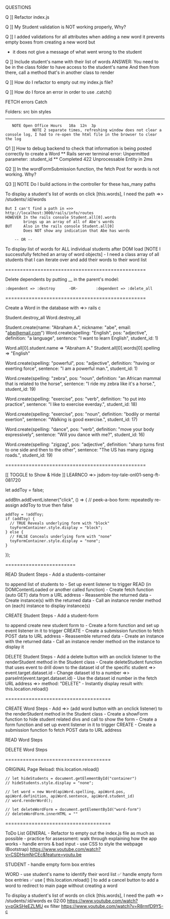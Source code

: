

QUESTIONS

Q ]]
Refactor index.js

Q ]]
My Student validation is NOT working properly, Why?

Q ]]
I added validations for all attributes when adding a new word
    it prevents empty boxes from creating a new word but
   * it does not give a message of what went wrong to the student

Q ]]
Include student's name with their list of words
ANSWER: You need to be in the class folder to have access to the student's name
        And then from there, call a method that's in another class to render

Q ]]
How do I refactor to empty out my index.js file?

Q ]]
How do I force an error in order to use .catch()




FETCH errors Catch


Folders: src    bin     styles


___________________________________________________
       NOTE Open Office Hours   10a  12n  3p
                NOTE 2 separate times, refreshing window does not clear a console log, I had to re-open the html file in the browser to clear the log

Q1 ]]
How to debug backend to check that information is being posted correctly to create a Word
** Rails server terminal error:    Unpermitted parameter: :student_id
** Completed 422 Unprocessable Entity in 2ms

Q2 ]]
In the wordFormSubmission function, the fetch Post for words is not working. Why?

Q3 ]]
NOTE Do I build actions in the controller for these has_many paths

To display a student's list of words on click [this.words], I need the path =>>     /students/:id/words

    But I can't find a path in =>>  http://localhost:3000/rails/info/routes
    HOWEVER In the rails console Student.all[0].words
            brings up an array of all of Abe's words
    BUT     Also in the rails console Student.all[0]
            Does NOT show any indication that Abe has words
            
        -- OR --

To display list of words for ALL individual students after DOM load [NOTE I successfully fetched an array of word objects]
    - I need a class array of all students that I can iterate over and add their words to their word list



================================================

Delete dependents by putting __ in the parent's model:

    :dependent => :destroy      -OR-        :dependent => :delete_all

================================================

Create a Word in the database with =>> rails c

Student.destroy_all
Word.destroy_all

Student.create(name: "Abraham A.", nickname: "abe", email: "abe@email.com")
Word.create(spelling: "English", pos: "adjective", definition: "a language", sentence: "I want to learn English", student_id: 1)

 Word.all[0].student.name           =>  "Abraham A."
 Student.all[0].words[0].spelling   =>  "English"





Word.create(spelling: "powerful", pos: "adjective", definition: "having or exerting force", sentence: "I am a powerful man.", student_id: 1)
 
 Word.create(spelling: "zebra", pos: "noun", definition: "an African mammal that is related to the horse", sentence: "I ride my zebra like it's a horse.", student_id: 19)

 Word.create(spelling: "exercise", pos: "verb", definition: "to put into practice", sentence: "I like to exercise everday.", student_id: 18)

 Word.create(spelling: "exercise", pos: "noun", definition: "bodily or mental exertion", sentence: "Walking is good exercise.", student_id: 17)

Word.create(spelling: "dance", pos: "verb", definition: "move your body expressively", sentence: "Will you dance with me?", student_id: 16)

Word.create(spelling: "zigzag", pos: "adjective", definition: "sharp turns first to one side and then to the other", sentence: "The US has many zigzag roads.", student_id: 19)

================================================

[[ TOGGLE to Show & Hide ]]
LEARNCO =>>     jsdom-toy-tale-onl01-seng-ft-081720

let addToy = false;

addBtn.addEventListener("click", () => {
    // peek-a-boo form: repeatedly re-assign addToy to true then false

    addToy = !addToy;
    if (addToy) {
      // TRUE Reveals underlying form with "block"
      toyFormContainer.style.display = "block";
    } else {
      // FALSE Conceals underlying form with "none"
      toyFormContainer.style.display = "none";
    }

  });






========================




READ Student Steps
    - Add a students-container <div> to append list of students to
    - Set up event listener to trigger READ (in DOMContentLoaded or another called function)
    - Create fetch function (auto GET) data from a URL address
    - Reassemble the returned data
    - Create instance(s) with the returned data
    - Call an instance render method on (each) instance to display instance(s)


CREATE Student Steps
    - Add a student-form <div> to append create new student form to
    - Create a form function and set up event listener in it to trigger CREATE
    - Create a submission function to fetch POST data to URL address
    - Reassemble returned data
    - Create an instance with the returned data
    - Call an instance render method on the instance to display it


DELETE Student Steps
    - Add a delete button with an onclick listener to the renderStudent method in the Student class
    - Create deleteStudent function that uses event to drill down to the dataset id of the specific student =>> event.target.dataset.id
    - Change dataset id to a number =>> parseInt(event.target.dataset.id)
    - Use the dataset id number in the fetch URL address =>> method: "DELETE"
    - Instantly display result with:    this.location.reload()

====================================

CREATE Word Steps
    - Add =>> (add word button with an onclick listener) to the renderStudent method in the Student class
    - Create a showForm function to hide student related divs and call to show the form
    - Create a form function and set up event listener in it to trigger CREATE
    - Create a submission function fo fetch POST data to URL address


READ Word Steps


DELETE Word Steps






====================================

ORIGINAL Page Reload:       this.location.reload()


    // let hideStudents = document.getElementById("container")
    // hideStudents.style.display = "none";

    // let word = new Word(apiWord.spelling, apiWord.pos, apiWord.definition, apiWord.sentence, apiWord.student_id)
    // word.renderWord();

    // let deleteWordForm = document.getElementById("word-form")
    // deleteWordForm.innerHTML = ""

====================================




ToDo List
GENERAL
    - Refactor to empty out the index.js file as much as possible
    - practice for assessment: walk through explaining how the app works
    - handle errors & bad input
    - use CSS to style the webpage (Bootstrap)
        https://www.youtube.com/watch?v=CSDHsmNrCEc&feature=youtu.be

STUDENT
    - handle empty form box entries

WORD
    - use student's name to identify their word list
    ✅ handle empty form box entries
    ✅ use [ this.location.reload() ] to add a cancel button to add a word to redirect to main page without creating a word



















To display a student's list of words on click [this.words], I need the path =>>     /students/:id/words
ex 02:00 https://www.youtube.com/watch?v=pGkSHeEZLMU
ex filter   https://www.youtube.com/watch?v=R8rmfD9Y5-c

